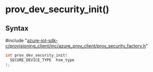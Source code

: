 # prov_dev_security_init()

## Syntax

\#include "[azure-iot-sdk-c/provisioning_client/inc/azure_prov_client/prov_security_factory.h](../iot-c-ref-prov-security-factory-h.md)"  
```C
int prov_dev_security_init(
  SECURE_DEVICE_TYPE  hsm_type
);
```

